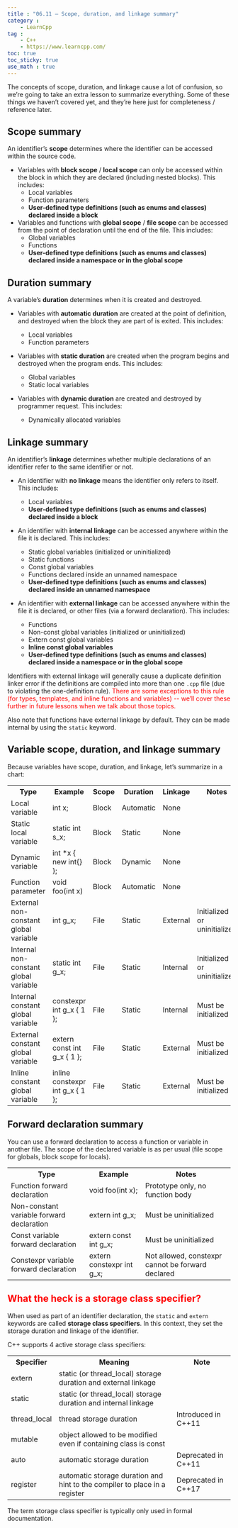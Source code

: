 ```yaml
---
title : "06.11 — Scope, duration, and linkage summary"
category :
    - LearnCpp
tag : 
    - C++
    - https://www.learncpp.com/
toc: true  
toc_sticky: true 
use_math : true
---
```



The concepts of scope, duration, and linkage cause a lot of confusion, so we’re going to take an extra lesson to summarize everything. Some of these things we haven’t covered yet, and they’re here just for completeness / reference later.

## Scope summary

An identifier’s **scope** determines where the identifier can be accessed within the source code.

- Variables with **block scope** / **local scope** can only be accessed within the block in which they are declared (including nested blocks). This includes:
    - Local variables
    - Function parameters
    - **User-defined type definitions (such as enums and classes) declared inside a block**
- Variables and functions with **global scope** / **file scope** can be accessed from the point of declaration until the end of the file. This includes:
    - Global variables
    - Functions
    - **User-defined type definitions (such as enums and classes) declared inside a namespace or in the global scope**


## Duration summary

A variable’s **duration** determines when it is created and destroyed.

- Variables with **automatic duration** are created at the point of definition, and destroyed when the block they are part of is exited. This includes:
    - Local variables
    - Function parameters

- Variables with **static duration** are created when the program begins and destroyed when the program ends. This includes:
    - Global variables
    - Static local variables

- Variables with **dynamic duration** are created and destroyed by programmer request. This includes:
    - Dynamically allocated variables


## Linkage summary

An identifier’s **linkage** determines whether multiple declarations of an identifier refer to the same identifier or not.

- An identifier with **no linkage** means the identifier only refers to itself. This includes:
    - Local variables
    - **User-defined type definitions (such as enums and classes) declared inside a block**

- An identifier with **internal linkage** can be accessed anywhere within the file it is declared. This includes:
    - Static global variables (initialized or uninitialized)
    - Static functions
    - Const global variables
    - Functions declared inside an unnamed namespace
    - **User-defined type definitions (such as enums and classes) declared inside an unnamed namespace**

- An identifier with **external linkage** can be accessed anywhere within the file it is declared, or other files (via a forward declaration). This includes:
    - Functions
    - Non-const global variables (initialized or uninitialized)
    - Extern const global variables
    - **Inline const global variables**
    - **User-defined type definitions (such as enums and classes) declared inside a namespace or in the global scope**

Identifiers with external linkage will generally cause a duplicate definition linker error if the definitions are compiled into more than one `.cpp` file (due to violating the one-definition rule). <span style="color:red">There are some exceptions to this rule (for types, templates, and inline functions and variables) -- we’ll cover these further in future lessons when we talk about those topics.</span>

Also note that functions have external linkage by default. They can be made internal by using the `static` keyword.


## Variable scope, duration, and linkage summary

Because variables have scope, duration, and linkage, let’s summarize in a chart:

<div class="cpp-table-wrapper"><p></p><table class="cpp-table">
<tbody><tr>
<th>Type</th>
<th>Example</th>
<th>Scope</th>
<th>Duration</th>
<th>Linkage</th>
<th>Notes</th>
</tr>
<tr>
<td>Local variable</td>
<td>int x;</td>
<td>Block</td>
<td>Automatic</td>
<td>None</td>
<td></td>
</tr>
<tr>
<td>Static local variable</td>
<td>static int s_x;</td>
<td>Block</td>
<td>Static</td>
<td>None</td>
<td></td>
</tr>
<tr>
<td>Dynamic variable</td>
<td>int *x { new int{} };</td>
<td>Block</td>
<td>Dynamic</td>
<td>None</td>
<td></td>
</tr>
<tr>
<td>Function parameter</td>
<td>void foo(int x)</td>
<td>Block</td>
<td>Automatic</td>
<td>None</td>
<td></td>
</tr>
<tr>
<td>External non-constant global variable</td>
<td>int g_x;</td>
<td>File</td>
<td>Static</td>
<td>External</td>
<td>Initialized or uninitialized</td>
</tr>
<tr>
<td>Internal non-constant global variable</td>
<td>static int g_x;</td>
<td>File</td>
<td>Static</td>
<td>Internal</td>
<td>Initialized or uninitialized</td>
</tr>
<tr>
<td>Internal constant global variable</td>
<td>constexpr int g_x { 1 };</td>
<td>File</td>
<td>Static</td>
<td>Internal</td>
<td>Must be initialized</td>
</tr>
<tr>
<td>External constant global variable</td>
<td>extern const int g_x { 1 };</td>
<td>File</td>
<td>Static</td>
<td>External</td>
<td>Must be initialized</td>
</tr>
<tr>
<td>Inline constant global variable</td>
<td>inline constexpr int g_x { 1 };</td>
<td>File</td>
<td>Static</td>
<td>External</td>
<td>Must be initialized</td>
</tr>
</tbody></table></div>


## Forward declaration summary

You can use a forward declaration to access a function or variable in another file. The scope of the declared variable is as per usual (file scope for globals, block scope for locals).

<div class="cpp-table-wrapper"><p></p><table class="cpp-table">
<tbody><tr>
<th>Type</th>
<th>Example</th>
<th>Notes</th>
</tr>
<tr>
<td>Function forward declaration</td>
<td>void foo(int x);</td>
<td>Prototype only, no function body</td>
</tr>
<tr>
<td>Non-constant variable forward declaration</td>
<td>extern int g_x;</td>
<td>Must be uninitialized</td>
</tr>
<tr>
<td>Const variable forward declaration</td>
<td>extern const int g_x;</td>
<td>Must be uninitialized</td>
</tr>
<tr>
<td>Constexpr variable forward declaration</td>
<td>extern constexpr int g_x;</td>
<td>Not allowed, constexpr cannot be forward declared</td>
</tr>
</tbody></table></div>


## <span style="color:red">What the heck is a storage class specifier?</span>

When used as part of an identifier declaration, the `static` and `extern` keywords are called **storage class specifiers**. In this context, they set the storage duration and linkage of the identifier.

C++ supports 4 active storage class specifiers:

<div class="cpp-table-wrapper"><p></p><table class="cpp-table">
<tbody><tr>
<th>Specifier</th>
<th>Meaning</th>
<th>Note</th>
</tr>
<tr>
<td>extern</td>
<td>static (or thread_local) storage duration and external linkage</td>
<td></td>
</tr>
<tr>
<td>static</td>
<td>static (or thread_local) storage duration and internal linkage</td>
<td></td>
</tr>
<tr>
<td>thread_local</td>
<td>thread storage duration</td>
<td>Introduced in C++11</td>
</tr>
<tr>
<td>mutable</td>
<td>object allowed to be modified even if containing class is const</td>
<td></td>
</tr>
<tr>
<td>auto</td>
<td>automatic storage duration</td>
<td>Deprecated in C++11</td>
</tr>
<tr>
<td>register</td>
<td>automatic storage duration and hint to the compiler to place in a register</td>
<td>Deprecated in C++17</td>
</tr>
</tbody></table></div>

The term storage class specifier is typically only used in formal documentation.